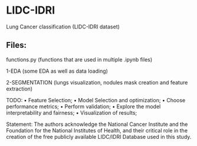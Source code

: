 # LIDC-IDRI

Lung Cancer classification (LIDC-IDRI dataset)

## Files:

functions.py (functions that are used in multiple .ipynb files)

1-EDA (some EDA as well as data loading)

2-SEGMENTATION (lungs visualization, nodules mask creation and feature extraction)

TODO:
• Feature Selection;
• Model Selection and optimization;
• Choose performance metrics;
• Perform validation; 
• Explore the model interpretability and fairness;
• Visualization of results;




Statement: The authors acknowledge the National Cancer Institute and the Foundation for the National Institutes of Health, and their critical role in the creation of the free publicly available LIDC/IDRI Database used in this study.
